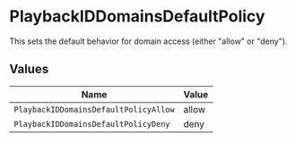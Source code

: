 # PlaybackIDDomainsDefaultPolicy

This sets the default behavior for domain access (either "allow" or "deny").


## Values

| Name                                  | Value                                 |
| ------------------------------------- | ------------------------------------- |
| `PlaybackIDDomainsDefaultPolicyAllow` | allow                                 |
| `PlaybackIDDomainsDefaultPolicyDeny`  | deny                                  |